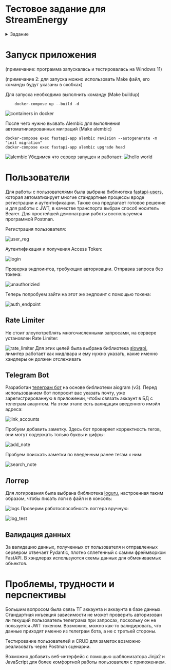 # Тестовое задание для StreamEnergy

<details>
  <summary>Задание</summary>
  
Тестовое задание: Описание: Разработайте асинхронное веб-приложение на основе FastAPI, которое предоставляет сервис по управлению личными заметками и включает в себя следующие компоненты:

1. Управление заметками: Реализуйте CRUD операции для заметок. Каждая заметка должна содержать: идентификатор, заголовок, содержимое, теги, дату создания и дату последнего изменения. Предусмотрите возможность добавления нескольких тегов к одной заметке и поиска заметок по тегам. Данные должны храниться в базе данных PostgreSQL/MySQL взаимодействие через SQLAlchemy.

2. Аутентификация и авторизация: Реализуйте регистрацию и аутентификацию пользователей с использованием JWT-токенов. Пользователь может управлять только своими заметками. Пароли должны храниться в зашифрованном виде (используйте подходящий алгоритм хеширования).

3. Telegram-бот: Создайте асинхронного Telegram-бота с использованием aiogram, который предоставляет следующие функции: Авторизация пользователя через Telegram (связь аккаунтов). Получение списка заметок. Создание новой заметки. Поиск заметок по тегам. Бот должен взаимодействовать с вашим API.

4. Docker контейнеризация: Поместите проект в докер контейнер Все сервисы (FastAPI приложение, БД, Telegram-бот) должны запускаться и взаимодействовать в контейнерах.

5. Логирование и обработка ошибок: Реализуйте централизованное логирование действий пользователей и ошибок приложения. Логи должны сохраняться в файлы с ротацией по дате. Обеспечьте обработку возможных исключений и ошибок с возвратом информативных сообщений пользователю.

6. Безопасность: Настройте ограничение количества запросов (rate limiting) для API и бота. Обеспечьте валидацию вводимых данных как на стороне клиента, так и на стороне сервера.

7. Дополнительное задание (по желанию): Напишите unit-тесты для основных частей приложения, используя pytest или аналогичный инструмент. Реализуйте веб-интерфейс для работы с заметками, используя FastAPI и шаблонизатор Jinja2.
  
</details>

# Запуск приложения
(примечание: программа запускалась и тестировалась на Windows 11)

(примечание 2: для запуска можно использовать Make файл, его команды будут указаны в скобках)


Для запуска необходимо выполнить команду (Make buildup)
```
	docker-compose up --build -d
```
![containers in docker](https://github.com/he1lhamster/streamEnergy_test/blob/main/imgs/docker_run.png)

После чего нужно вызвать Alembic для выполнения автоматиизированных миграций (Make alembic)
```
docker-compose exec fastapi-app alembic revision --autogenerate -m "init migration"
docker-compose exec fastapi-app alembic upgrade head
```
![alembic](https://github.com/he1lhamster/streamEnergy_test/blob/main/imgs/alembic.png)
Убедимся что сервер запущен и работает:
![hello world](https://github.com/he1lhamster/streamEnergy_test/blob/main/imgs/helloworld.png)

# Пользователи
Для работы с пользователями была выбрана библиотека [fastapi-users](https://fastapi-users.github.io/), которая автоматизирует многие стандартные процессы вроде регистрации и аутентификации. Также она предлагает готовое решение и для работы с JWT, в качестве транспорта выбран способ носитель Bearer. Для простейшей демонатрции работы воспользуемся программой Postman.

Регистрация пользователя:

![user_reg](https://github.com/he1lhamster/streamEnergy_test/blob/main/imgs/user_reg.png)

Аутентификация и получения Access Token:

![login](https://github.com/he1lhamster/streamEnergy_test/blob/main/imgs/login.png)

Проверка эндпоинтов, требующих авторизации. Отправка запроса без токена:

![unauthorizied](https://github.com/he1lhamster/streamEnergy_test/blob/main/imgs/unauthorizied.png)


Теперь попробуем зайти на этот же эндпоинт с помощью токена:

![auth_endpoint](https://github.com/he1lhamster/streamEnergy_test/blob/main/imgs/auth_endpoint.png)

## Rate Limiter
Не стоит злоупотреблять многочисленными запросами, на сервере установлен Rate Limiter:

![rate_limiter](https://github.com/he1lhamster/streamEnergy_test/blob/main/imgs/rate_limiter.png)
Для этих целей была выбрана библиотека [slowapi](https://github.com/laurentS/slowapi), лимитер работает как мидлвара и ему нужно указать, какие именно хэндлеры он должен отслеживать

## Telegram Bot
Разработан [телеграм бот](https://t.me/stream_energy_test_bot ) на основе библиотеки aiogram (v3). Перед использованием бот попросит вас указать почту, уже зарегистрированную в приложении, чтобы связать аккаунт в БД с телеграм акаунтом. На этом этапе есть валидация введенного имэйл адреса:

![link_accounts](https://github.com/he1lhamster/streamEnergy_test/blob/main/imgs/link_accounts.png)

Пробуем добавить заметку. Здесь бот проверяет корректность тегов, они могут содержать только буквы и цифры:

![add_note](https://github.com/he1lhamster/streamEnergy_test/blob/main/imgs/add_note.png)

Пробуем поискать заметки по введенным ранее тегам к ним:

![search_note](https://github.com/he1lhamster/streamEnergy_test/blob/main/imgs/search_note.png)

## Логгер
Для логирования была выбрана библиотека [loguru](https://github.com/Delgan/loguru), настроенная таким образом, чтобы писать логи в файл и в консоль:

![logs](https://github.com/he1lhamster/streamEnergy_test/blob/main/imgs/logs.png)
Проверим работоспособность логгера вручную:

![log_test](https://github.com/he1lhamster/streamEnergy_test/blob/main/imgs/log_test.png)

## Валидация данных
За валидацию данных, полученных от пользователя и отправленных сервером отвечает Pydantic, плотно сплетенный с самим фреймворком FastAPI. В хэндлерах используются схемы данных для обмениваемых объектов.

# Проблемы, трудности и перспективы
Большим вопросом была связь ТГ аккаунта и аккаунта в базе данных. Стандартная инъекция зависимости не может проверить авторизован ли текущий пользователь телеграма при запросах, поскольку он не пользуется JWT токеном. Возможно, можно как-то валидировать, что данные приходят именно из телеграм бота, а не с третьей стороны.

Тестирование пользователей и CRUD для заметок возможно реализовать через Postman сценарии. 

Возможно добавить веб-интерфейс с помощью шаблонизатора Jinja2 и JavaScript для более комфортной работы пользователя с приложением.
